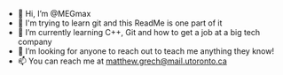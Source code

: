 - 👋 Hi, I’m @MEGmax
- 👀 I'm trying to learn git and this ReadMe is one part of it
- 🌱 I’m currently learning C++, Git and how to get a job at a big tech company
- 💞️ I’m looking for anyone to reach out to teach me anything they know!
- 📫 You can reach me at matthew.grech@mail.utoronto.ca

<!---
MEGmax/MEGmax is a ✨ special ✨ repository because its `README.md` (this file) appears on your GitHub profile.
You can click the Preview link to take a look at your changes.
--->
